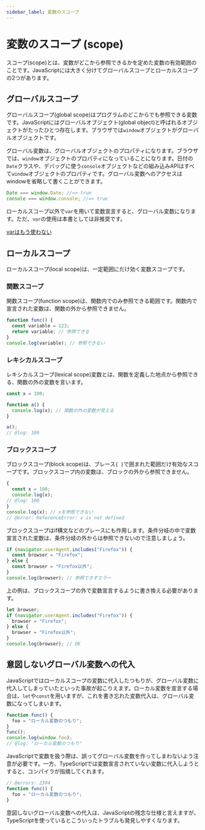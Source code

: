 ```yaml
---
sidebar_label: 変数のスコープ
---
```


# 変数のスコープ (scope)

スコープ(scope)とは、変数がどこから参照できるかを定めた変数の有効範囲のことです。JavaScriptには大きく分けてグローバルスコープとローカルスコープの2つがあります。

## グローバルスコープ

グローバルスコープ(global scope)はプログラムのどこからでも参照できる変数です。JavaScriptにはグローバルオブジェクト(global object)と呼ばれるオブジェクトがたったひとつ存在します。ブラウザでは`window`オブジェクトがグローバルオブジェクトです。

グローバル変数は、グローバルオブジェクトのプロパティになります。ブラウザでは、`window`オブジェクトのプロパティになっていることになります。日付の`Date`クラスや、デバッグに使う`console`オブジェクトなどの組み込みAPIはすべて`window`オブジェクトのプロパティです。グローバル変数へのアクセスはwindowを省略して書くことができます。

```javascript
Date === window.Date; //=> true
console === window.console; //=> true
```

ローカルスコープ以外で`var`を用いて変数宣言すると、グローバル変数になります。ただ、`var`の使用は本書としては非推奨です。

[varはもう使わない](../values-types-variables/vars-problems.md)

## ローカルスコープ

ローカルスコープ(local scope)は、一定範囲にだけ効く変数スコープです。

### 関数スコープ

関数スコープ(function scope)は、関数内でのみ参照できる範囲です。関数内で宣言された変数は、関数の外から参照できません。

```javascript
function func() {
  const variable = 123;
  return variable; // 参照できる
}
console.log(variable); // 参照できない
```

### レキシカルスコープ

レキシカルスコープ(lexical scope)変数とは、関数を定義した地点から参照できる、関数の外の変数を言います。

```javascript twoslash
const x = 100;

function a() {
  console.log(x); // 関数の外の変数が見える
}

a();
// @log: 100
```

### ブロックスコープ

ブロックスコープ(block scope)は、ブレース`{ }`で囲まれた範囲だけ有効なスコープです。ブロックスコープ内の変数は、ブロックの外から参照できません。

```javascript twoslash
{
  const x = 100;
  console.log(x);
// @log: 100
}
console.log(x); // xを参照できない
// @error: ReferenceError: x is not defined
```

ブロックスコープはif構文などのブレースにも作用します。条件分岐の中で変数宣言された変数は、条件分岐の外からは参照できないので注意しましょう。

```javascript
if (navigator.userAgent.includes("Firefox")) {
  const browser = "Firefox";
} else {
  const browser = "Firefox以外";
}
console.log(browser); // 参照できずエラー
```

上の例は、ブロックスコープの外で変数宣言するように書き換える必要があります。

```javascript
let browser;
if (navigator.userAgent.includes("Firefox")) {
  browser = "Firefox";
} else {
  browser = "Firefox以外";
}
console.log(browser); // OK
```

## 意図しないグローバル変数への代入

JavaScriptではローカルスコープの変数に代入したつもりが、グローバル変数に代入してしまっていたといった事故が起こりえます。ローカル変数を宣言する場合は、`let`や`const`を用いますが、これを書き忘れた変数代入は、グローバル変数になってしまいます。

```javascript twoslash
function func() {
  foo = "ローカル変数のつもり";
}
func();
console.log(window.foo);
// @log: "ローカル変数のつもり"
```

JavaScriptで変数を扱う際は、誤ってグローバル変数を作ってしまわないよう注意が必要です。一方、TypeScriptでは変数宣言されていない変数に代入しようとすると、コンパイラが指摘してくれます。

```typescript twoslash
// @errors: 2304
function func() {
  foo = "ローカル変数のつもり";
}
```

意図しないグローバル変数への代入は、JavaScriptの残念な仕様と言えますが、TypeScriptを使っているとこういったトラブルも発見しやすくなります。
